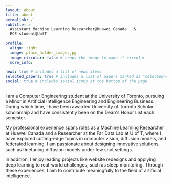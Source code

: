 ```yaml
---
layout: about
title: about
permalink: /
subtitle: >
  Assistant Machine Learning Researcher@Huawei Canada   &   
  ECE student@UofT

profile:
  align: right
  image: place_holder_image.jpg
  image_circular: false # crops the image to make it circular
  more_info: 

news: true # includes a list of news items
selected_papers: true # includes a list of papers marked as "selected={true}"
social: true # includes social icons at the bottom of the page
---
```


<!-- Write your biography here. Tell the world about yourself. Link to your favorite [subreddit](http://reddit.com). You can put a picture in, too. The code is already in, just name your picture `prof_pic.jpg` and put it in the `img/` folder.

Put your address / P.O. box / other info right below your picture. You can also disable any of these elements by editing `profile` property of the YAML header of your `_pages/about.md`. Edit `_bibliography/papers.bib` and Jekyll will render your [publications page](/al-folio/publications/) automatically.

Link to your social media connections, too. This theme is set up to use [Font Awesome icons](https://fontawesome.com/) and [Academicons](https://jpswalsh.github.io/academicons/), like the ones below. Add your Facebook, Twitter, LinkedIn, Google Scholar, or just disable all of them. -->
I am a Computer Engineering student at the University of Toronto, pursuing a Minor in Artificial Intelligence Engineering and Engineering Business. During which time, I have been awarded University of Toronto Scholar scholarship and have consistently been on the Dean's Honor List each semester. 

My professional experience spans roles as a Machine Learning Researcher at Huawei Canada and a Researcher at the Far Data Lab at U of T, where I have explored cutting-edge topics in computer vision, diffusion models, and federated learning. I am passionate about designing innovative solutions, such as finetuning diffusion models under few shot settings. 

In addition, I enjoy leading projects like website redesigns and applying deep learning to real-world challenges, such as sleep monitoring. Through these experiences, I aim to contribute meaningfully to the field of artificial intelligence.